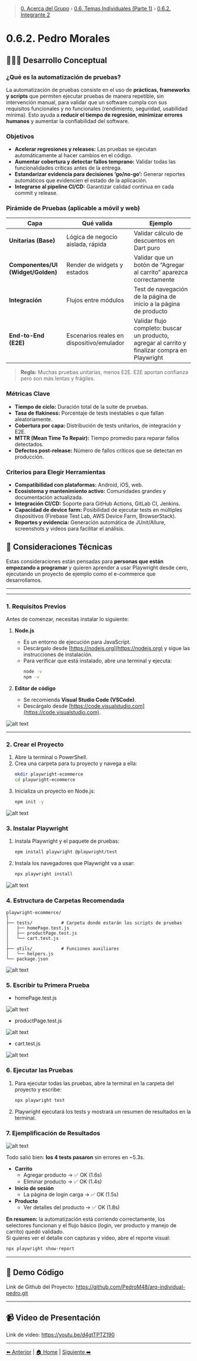 > [0. Acerca del Grupo](../../0.md) › [0.6. Temas Individuales (Parte 1)](../0.6.md) › [0.6.2. Integrante 2](0.6.2.md)

# 0.6.2. Pedro Morales

## 🧑🏻‍💻 Desarrollo Conceptual

### ¿Qué es la automatización de pruebas?

La automatización de pruebas consiste en el uso de **prácticas, frameworks y scripts** que permiten ejecutar pruebas de manera repetible, sin intervención manual, para validar que un software cumpla con sus requisitos funcionales y no funcionales (rendimiento, seguridad, usabilidad mínima). Esto ayuda a **reducir el tiempo de regresión, minimizar errores humanos** y aumentar la confiabilidad del software.

### Objetivos

- **Acelerar regresiones y releases:** Las pruebas se ejecutan automáticamente al hacer cambios en el código.  
- **Aumentar cobertura y detectar fallos temprano:** Validar todas las funcionalidades críticas antes de la entrega.  
- **Estandarizar evidencia para decisiones ‘go/no-go’:** Generar reportes automáticos que evidencien el estado de la aplicación.  
- **Integrarse al pipeline CI/CD:** Garantizar calidad continua en cada commit y release.

### Pirámide de Pruebas (aplicable a móvil y web)

| Capa | Qué valida | Ejemplo |
|------|-----------|---------|
| **Unitarias (Base)** | Lógica de negocio aislada, rápida | Validar cálculo de descuentos en Dart puro |
| **Componentes/UI (Widget/Golden)** | Render de widgets y estados | Validar que un botón de “Agregar al carrito” aparezca correctamente |
| **Integración** | Flujos entre módulos | Test de navegación de la página de inicio a la página de producto |
| **End-to-End (E2E)** | Escenarios reales en dispositivo/emulador | Validar flujo completo: buscar un producto, agregar al carrito y finalizar compra en Playwright |

> **Regla:** Muchas pruebas unitarias, menos E2E. E2E aportan confianza pero son más lentas y frágiles.

### Métricas Clave

- **Tiempo de ciclo:** Duración total de la suite de pruebas.  
- **Tasa de flakiness:** Porcentaje de tests inestables o que fallan aleatoriamente.  
- **Cobertura por capa:** Distribución de tests unitarios, de integración y E2E.  
- **MTTR (Mean Time To Repair):** Tiempo promedio para reparar fallos detectados.  
- **Defectos post-release:** Número de fallos críticos que se detectan en producción.

### Criterios para Elegir Herramientas

- **Compatibilidad con plataformas:** Android, iOS, web.  
- **Ecosistema y mantenimiento activo:** Comunidades grandes y documentación actualizada.  
- **Integración CI/CD:** Soporte para GitHub Actions, GitLab CI, Jenkins.  
- **Capacidad de device farm:** Posibilidad de ejecutar tests en múltiples dispositivos (Firebase Test Lab, AWS Device Farm, BrowserStack).  
- **Reportes y evidencia:** Generación automática de JUnit/Allure, screenshots y videos para facilitar el análisis.

## 👾 Consideraciones Técnicas

Estas consideraciones están pensadas para **personas que están empezando a programar** y quieren aprender a usar Playwright desde cero, ejecutando un proyecto de ejemplo como el e-commerce que desarrollamos.

---
---

### 1. Requisitos Previos

Antes de comenzar, necesitas instalar lo siguiente:

1. **Node.js**  
   - Es un entorno de ejecución para JavaScript.  
   - Descárgalo desde [https://nodejs.org](https://nodejs.org) y sigue las instrucciones de instalación.  
   - Para verificar que está instalado, abre una terminal y ejecuta:
     ```bash
     node -v
     npm -v
     ```

2. **Editor de código**  
   - Se recomienda **Visual Studio Code (VSCode)**.  
   - Descárgalo desde [https://code.visualstudio.com](https://code.visualstudio.com).

![alt text](image-8.png)

---

### 2. Crear el Proyecto

1. Abre la terminal o PowerShell.  
2. Crea una carpeta para tu proyecto y navega a ella:
   ```bash
   mkdir playwright-ecommerce
   cd playwright-ecommerce
   ```
3. Inicializa un proyecto en Node.js:
    ```bash
    npm init -y
    ```

![alt text](image-7.png)

### 3. Instalar **Playwright**

1. Instala Playwright y el paquete de pruebas:
    ```bash
    npm install playwright @playwright/test
   ```
2. Instala los navegadores que Playwright va a usar:
   ```bash
   npx playwright install
   ```
  
![alt text](image-6.png)

### 4. Estructura de Carpetas Recomendada

    playwright-ecommerce/
    │
    ├── tests/           # Carpeta donde estarán los scripts de pruebas
    │   ├── homePage.test.js
    │   ├── productPage.test.js
    │   └── cart.test.js
    │
    ├── utils/           # Funciones auxiliares
    │   └── helpers.js
    └── package.json

![alt text](image-9.png)

### 5. Escribir tu Primera Prueba

- homePage.test.js

![alt text](image-12.png)

- productPage.test.js

![alt text](image-10.png)

- cart.test.js

![alt text](image-11.png)

### 6. Ejecutar las Pruebas

1. Para ejecutar todas las pruebas, abre la terminal en la carpeta del proyecto y escribe:
    ```bash
    npx playwright test
    ```

2. Playwright ejecutará los tests y mostrará un resumen de resultados en la terminal.

### 7. Ejemplificación de Resultados

![alt text](image-5.png) 

Todo salió bien: **los 4 tests pasaron** sin errores en ~5.3s.

- **Carrito**
  - Agregar producto → ✅ OK (1.6s)
  - Eliminar producto → ✅ OK (1.4s)
- **Inicio de sesión**
  - La página de login carga → ✅ OK (1.5s)
- **Producto**
  - Ver detalles del producto → ✅ OK (1.8s)

**En resumen:** la automatización está corriendo correctamente, los selectores funcionan y el flujo básico (login, ver producto y manejo de carrito) quedó validado.  
Si quieres ver el detalle con capturas y video, abre el reporte visual:

  ```bash
  npx playwright show-report
  ```
--- 

## 👾 Demo Código

Link de Github del Proyecto:
https://github.com/PedroM48/arq-individual-pedro.git

--- 

## 📹 Video de Presentación

Link de video: https://youtu.be/d4gtTPTZ190

---

[⬅️ Anterior](../0.6.1/0.6.1.md) | [🏠 Home](../../../README.md) | [Siguiente ➡️](../0.6.3/0.6.3.md)